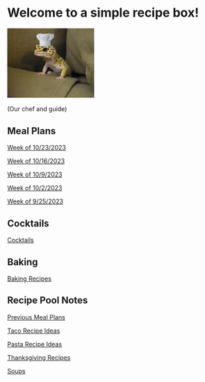 # Welcome to a simple recipe box!

<img src="./lizard_chef.jpg" alt="Our Hero" width="200"/>

(Our chef and guide) 

## Meal Plans

[Week of 10/23/2023](./mealplan20231023.md)

[Week of 10/16/2023](./mealplan20231016.md)

[Week of 10/9/2023](./mealplan20231009.md)

[Week of 10/2/2023](./mealplan20231002.md)

[Week of 9/25/2023](./mealplan20230925.md)


## Cocktails

[Cocktails](./CockTailIndex.md)

## Baking

[Baking Recipes](./BakingIndex.md)

## Recipe Pool Notes

[Previous Meal Plans](./PreviousMealPlansIndex.md)

[Taco Recipe Ideas](./TacoRecipeIdeas.md)

[Pasta Recipe Ideas](./PastaRecipeIdeas.md)

[Thanksgiving Recipes](./ThanksgivingIndex.md)

[Soups](./SoupIndex.md)